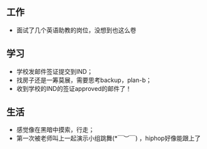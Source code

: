 ## 工作
- 面试了几个英语助教的岗位，没想到也这么卷

## 学习
- 学校发邮件签证提交到IND；
- 找房子还是一筹莫展，需要思考backup，plan-b；
- 收到学校的IND的签证approved的邮件了！

## 生活
- 感觉像在黑暗中摸索，行走；
- 第一次被老师叫上一起演示小组跳舞(*￣︶￣) ，hiphop好像能跟上了


